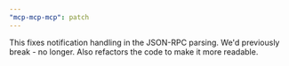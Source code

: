 ```yaml
---
"mcp-mcp-mcp": patch
---
```


This fixes notification handling in the JSON-RPC parsing. We'd previously break - no longer. Also refactors the code to make it more readable.
